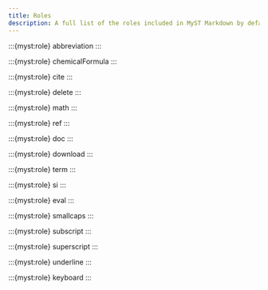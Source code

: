 ```yaml
---
title: Roles
description: A full list of the roles included in MyST Markdown by default.
---
```


:::{myst:role} abbreviation
:::

:::{myst:role} chemicalFormula
:::

:::{myst:role} cite
:::

:::{myst:role} delete
:::

:::{myst:role} math
:::

:::{myst:role} ref
:::

:::{myst:role} doc
:::

:::{myst:role} download
:::

:::{myst:role} term
:::

:::{myst:role} si
:::

:::{myst:role} eval
:::

:::{myst:role} smallcaps
:::

:::{myst:role} subscript
:::

:::{myst:role} superscript
:::

:::{myst:role} underline
:::

:::{myst:role} keyboard
:::
